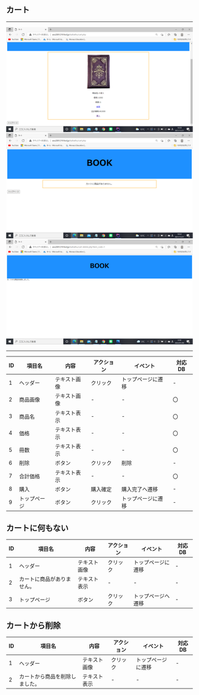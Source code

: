 ## カート
*****
<img src="https://github.com/Aso2001219/team/blob/main/%E8%A8%AD%E8%A8%88%E6%9B%B8/%E7%94%BB%E9%9D%A2%E8%A9%B3%E7%B4%B0%E5%9B%B3/img/2021-12-21%20(15).png?raw=true">
<img src="https://github.com/Aso2001219/team/blob/main/%E8%A8%AD%E8%A8%88%E6%9B%B8/%E7%94%BB%E9%9D%A2%E8%A9%B3%E7%B4%B0%E5%9B%B3/img/2021-12-21%20(17).png?raw=true">
<img src="https://github.com/Aso2001219/team/blob/main/%E8%A8%AD%E8%A8%88%E6%9B%B8/%E7%94%BB%E9%9D%A2%E8%A9%B3%E7%B4%B0%E5%9B%B3/img/2022-01-09%20(14).png?raw=true">

*****

|ID|項目名|内容|アクション|イベント|対応DB|
|--|----|---|---------|--------|-----|
|1|ヘッダー|テキスト画像|クリック|トップページに遷移|-|
|2|商品画像|テキスト画像|-|-|〇|
|3|商品名|テキスト表示|-|-|〇|
|4|価格|テキスト表示|-|-|〇|
|5|冊数|テキスト表示|-|-|〇|
|6|削除|ボタン|クリック|削除|-|
|7|合計価格|テキスト表示|-|-|〇|
|8|購入|ボタン|購入確定|購入完了へ遷移|-|
|9|トップページ|ボタン|クリック|トップページに遷移|-|

## カートに何もない
|ID|項目名|内容|アクション|イベント|対応DB|
|--|----|---|---------|--------|-----|
|1|ヘッダー|テキスト画像|クリック|トップページに遷移|-|
|2|カートに商品がありません。|テキスト表示|-|-|-|
|3|トップページ|ボタン|クリック|トップページへ遷移|-|

## カートから削除
|ID|項目名|内容|アクション|イベント|対応DB|
|--|----|---|---------|--------|-----|
|1|ヘッダー|テキスト画像|クリック|トップページに遷移|-|
|2|カートから商品を削除しました。|テキスト表示|-|-|-|
